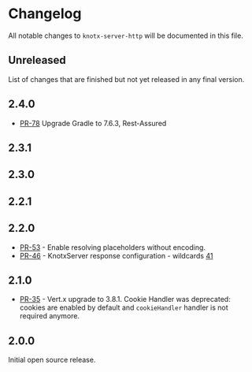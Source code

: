 # Changelog
All notable changes to `knotx-server-http` will be documented in this file.

## Unreleased
List of changes that are finished but not yet released in any final version.
                
## 2.4.0
- [PR-78](https://github.com/Knotx/knotx-server-http/pull/78) Upgrade Gradle to 7.6.3, Rest-Assured

## 2.3.1
                
## 2.3.0
                
## 2.2.1
                
## 2.2.0
- [PR-53](https://github.com/Knotx/knotx-server-http/pull/53) - Enable resolving placeholders without encoding.
- [PR-46](https://github.com/Knotx/knotx-server-http/pull/46) - KnotxServer response configuration - wildcards [41](https://github.com/Knotx/knotx-server-http/issues/41)

## 2.1.0
- [PR-35](https://github.com/Knotx/knotx-server-http/pull/35) - Vert.x upgrade to 3.8.1. Cookie Handler was deprecated: cookies are enabled by default and `cookieHandler` handler is not required anymore.

## 2.0.0
Initial open source release.
